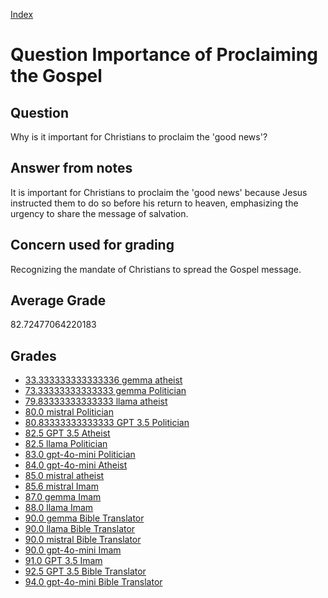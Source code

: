 
[Index](../../index.md)
# Question Importance of Proclaiming the Gospel
## Question
Why is it important for Christians to proclaim the 'good news'?

## Answer from notes
It is important for Christians to proclaim the 'good news' because Jesus instructed them to do so before his return to heaven, emphasizing the urgency to share the message of salvation.

## Concern used for grading
Recognizing the mandate of Christians to spread the Gospel message.

## Average Grade
82.72477064220183

## Grades
 * [33.333333333333336 gemma atheist](../answers/gemma_atheist/Importance_of_Proclaiming_the_Gospel.md)
 * [73.33333333333333 gemma Politician](../answers/gemma_Politician/Importance_of_Proclaiming_the_Gospel.md)
 * [79.83333333333333 llama atheist](../answers/llama_atheist/Importance_of_Proclaiming_the_Gospel.md)
 * [80.0 mistral Politician](../answers/mistral_Politician/Importance_of_Proclaiming_the_Gospel.md)
 * [80.83333333333333 GPT 3.5 Politician](../answers/GPT_3.5_Politician/Importance_of_Proclaiming_the_Gospel.md)
 * [82.5 GPT 3.5 Atheist](../answers/GPT_3.5_Atheist/Importance_of_Proclaiming_the_Gospel.md)
 * [82.5 llama Politician](../answers/llama_Politician/Importance_of_Proclaiming_the_Gospel.md)
 * [83.0 gpt-4o-mini Politician](../answers/gpt-4o-mini_Politician/Importance_of_Proclaiming_the_Gospel.md)
 * [84.0 gpt-4o-mini Atheist](../answers/gpt-4o-mini_Atheist/Importance_of_Proclaiming_the_Gospel.md)
 * [85.0 mistral atheist](../answers/mistral_atheist/Importance_of_Proclaiming_the_Gospel.md)
 * [85.6 mistral Imam](../answers/mistral_Imam/Importance_of_Proclaiming_the_Gospel.md)
 * [87.0 gemma Imam](../answers/gemma_Imam/Importance_of_Proclaiming_the_Gospel.md)
 * [88.0 llama Imam](../answers/llama_Imam/Importance_of_Proclaiming_the_Gospel.md)
 * [90.0 gemma Bible Translator](../answers/gemma_Bible_Translator/Importance_of_Proclaiming_the_Gospel.md)
 * [90.0 llama Bible Translator](../answers/llama_Bible_Translator/Importance_of_Proclaiming_the_Gospel.md)
 * [90.0 mistral Bible Translator](../answers/mistral_Bible_Translator/Importance_of_Proclaiming_the_Gospel.md)
 * [90.0 gpt-4o-mini Imam](../answers/gpt-4o-mini_Imam/Importance_of_Proclaiming_the_Gospel.md)
 * [91.0 GPT 3.5 Imam](../answers/GPT_3.5_Imam/Importance_of_Proclaiming_the_Gospel.md)
 * [92.5 GPT 3.5 Bible Translator](../answers/GPT_3.5_Bible_Translator/Importance_of_Proclaiming_the_Gospel.md)
 * [94.0 gpt-4o-mini Bible Translator](../answers/gpt-4o-mini_Bible_Translator/Importance_of_Proclaiming_the_Gospel.md)
